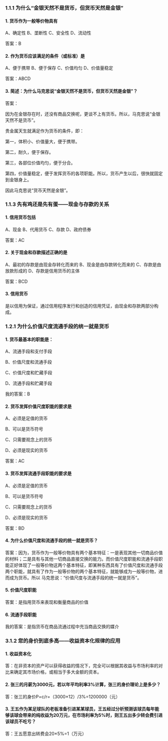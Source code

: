 ### 1.1.1 为什么“金银天然不是货币，但货币天然是金银”

#### 1. 货币作为一般等价物具有

A、确定性    B、垄断性    C、安全性    D、流动性

答案：B

#### 2. 作为货币应该满足的条件（或标准）是

A、便于携带    B、便于保存    C、价值均匀    D、价值量稳定

答案：ABCD

#### 3. 简述：为什么马克思说“金银天然不是货币，但货币天然是金银”？

答案：

因为在金银存在时，还没有商品交换呢，更谈不上有货币。所以，马克思说“金银天然不是货币”。

贵金属天生就满足作为货币的条件，即：

第一，体积小、价值量大，便于携带。

第二，耐久，便于保存。

第三，各部位价值均匀，便于分合。

第四，价值量稳定，便于发挥货币的各项职能。所以，货币产生以后，很快就固定到金银身上。

因此马克思说“货币天然是金银”。

### 1.1.3 先有鸡还是先有蛋——现金与存款的关系

#### 1. 信用货币包括

A、现金    B、代用货币    C、存款    D、政府债券

答案：AC

#### 2. 关于现金和存款描述正确的是

A、最初的存款是由现金存转化而来的    B、现金是由存款转化而来的    C、存款是由放款形成的    D、存款是信用货币的主体

答案：BCD

#### 3. 信用货币

是以信用为保证，通过信用程序发行和创造的信用凭证，由现金和存款两部分构成。

### 1.2.1 为什么价值尺度流通手段的统一就是货币

#### 1. 货币最基本的职能是：

A、流通手段和支付手段 

B、价值尺度和流通手段 

C、价值尺度和贮藏手段

D、流通手段和贮藏手段

我的答案：B

#### 2. 货币发挥价值尺度职能的要求是

A、必须是足值的货币

B、可以是货币符号

C、只需要观念上的货币

D、必须是现实的货币

答案：AC

#### 3. 货币发挥流通手段职能的要求是

A、必须是足值的货币

B、可以是货币符号

C、只需要观念上的货币

D、必须是现实的货币

答案：BD

#### 4. 为什么价值尺度和流通手段的统一就是货币？

答案：因为，货币作为一般等价物具有两个基本特征：一是表现其他一切商品价值的材料；二是具有与其他一切商品直接交换的能力。而价值尺度职能和流通手段职能正好体现了一般等价物这两个基本特征，即某种东西具有了价值尺度和流通手段两个职能，就具有了作为一般等价物的两个基本特征，就能够成为一般等价物，进而成为货币。所以 马克思说：“价值尺度与流通手段的统一就是货币”。

#### 5. 价值尺度职能

答案：是指用货币来表现和衡量商品的价值

#### 6. 流通手段职能

我的答案：是指货币在商品流通过程中充当商品交换的媒介

### 3.1.2 您的身价到底多高——收益资本化规律的应用

#### 1. 收益资本化

答：在非资本的资产可以获得收益的情况下，完全可以根据其收益与市场利率的对比来确定其市场价格，或相当于多大金额的资本。 

#### 2. 张三的月薪为3000元，若以年平均利率3%计算，张三的身价理论上是多少？

答：张三的身价P=c/r=（3000×12）/3%=1200000（元）

#### 3. 王五作为某足球队的老板准备引进某某球员，王五经过分析预测该球员每年能够该球会带来的纯收益为20万元，在市场利率为5%时，则王五出多少转会费引进该球员不吃亏？

答：王五愿意出转费会20×5%=1（万元） 
